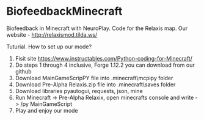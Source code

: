 # BiofeedbackMinecraft
Biofeedback in Minecraft with NeuroPlay. Code for the Relaxis map. Our website - http://relaxismod.tilda.ws/

Tuturial. How to set up our mode?
1) Fisit site https://www.instructables.com/Python-coding-for-Minecraft/
2) Do steps 1 through 4 inclusive, Forge 1.12.2 you can download from our github
3) Download MainGameScripPY file into .minecraft\mcpipy folder 
4) Download Pre-Alpha Relaxis.zip file into .minecraft\saves folder
5) Download libraries pyautogui, requests, json, mine 
6) Run Minecraft -> Pre-Alpha Relaxix, open minecrafts console and write -> /py MainGameScript
7) Play and enjoy our mode 
